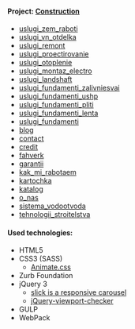 <h4>Project: <a href="https://mnaumenko90.github.io/construction/" target="_blank">Construction</a></h4>
<ul>
  <li><a href="https://mnaumenko90.github.io/construction/build/uslugi_zem_raboti.html">uslugi_zem_raboti</a></li>
  <li><a href="https://mnaumenko90.github.io/construction/build/uslugi_vn_otdelka.html">uslugi_vn_otdelka</a></li>
  <li><a href="https://mnaumenko90.github.io/construction/build/uslugi_remont.html">uslugi_remont</a></li>
  <li><a href="https://mnaumenko90.github.io/construction/build/uslugi_proectirovanie.html">uslugi_proectirovanie</a></li>
  <li><a href="https://mnaumenko90.github.io/construction/build/uslugi_otoplenie.html">uslugi_otoplenie</a></li>
  <li><a href="https://mnaumenko90.github.io/construction/build/uslugi_montaz_electro.html">uslugi_montaz_electro</a></li>
  <li><a href="https://mnaumenko90.github.io/construction/build/uslugi_landshaft.html">uslugi_landshaft</a></li>
  <li><a href="https://mnaumenko90.github.io/construction/build/uslugi_fundamenti_zalivniesvai.html">uslugi_fundamenti_zalivniesvai</a></li>
  <li><a href="https://mnaumenko90.github.io/construction/build/uslugi_fundamenti_ushp.html">uslugi_fundamenti_ushp</a></li>
  <li><a href="https://mnaumenko90.github.io/construction/build/uslugi_fundamenti_pliti.html">uslugi_fundamenti_pliti</a></li>
  <li><a href="https://mnaumenko90.github.io/construction/build/uslugi_fundamenti_lenta.html">uslugi_fundamenti_lenta</a></li>
  <li><a href="https://mnaumenko90.github.io/construction/build/uslugi_fundamenti.html">uslugi_fundamenti</a></li>
  <li><a href="https://mnaumenko90.github.io/construction/build/blog.html">blog</a></li>
  <li><a href="https://mnaumenko90.github.io/construction/build/contact.html">contact</a></li>
  <li><a href="https://mnaumenko90.github.io/construction/build/credit.html">credit</a></li>
  <li><a href="https://mnaumenko90.github.io/construction/build/fahverk.html">fahverk</a></li>
  <li><a href="https://mnaumenko90.github.io/construction/build/garantii.html">garantii</a></li>
  <li><a href="https://mnaumenko90.github.io/construction/build/kak_mi_rabotaem.html">kak_mi_rabotaem</a></li>
  <li><a href="https://mnaumenko90.github.io/construction/build/kartochka.html">kartochka</a></li>
  <li><a href="https://mnaumenko90.github.io/construction/build/katalog.html">katalog</a></li>
  <li><a href="https://mnaumenko90.github.io/construction/build/o_nas.html">o_nas</a></li>
  <li><a href="https://mnaumenko90.github.io/construction/build/sistema_vodootvoda.html">sistema_vodootvoda</a></li>
  <li><a href="https://mnaumenko90.github.io/construction/build/tehnologii_stroitelstva.html">tehnologii_stroitelstva</a></li>
</ul>
<h4>Used technologies:</h4>
<ul>
  <li>HTML5</li>
  <li>CSS3 (SASS)
  <ul>
        <li><a href="https://daneden.github.io/animate.css/">Animate.css</a></li>
      </ul>
  </li>
  <li>Zurb Foundation</li>
  <li>jQuery 3
      <ul>
        <li><a href="https://github.com/kenwheeler/slick" target="_blank">slick is a responsive carousel</a></li>
        <li><a href="https://github.com/dirkgroenen/jQuery-viewport-checker">jQuery-viewport-checker</a></li>
      </ul>
  </li>
  <li>GULP</li>
  <li>WebPack</li>
</ul>
